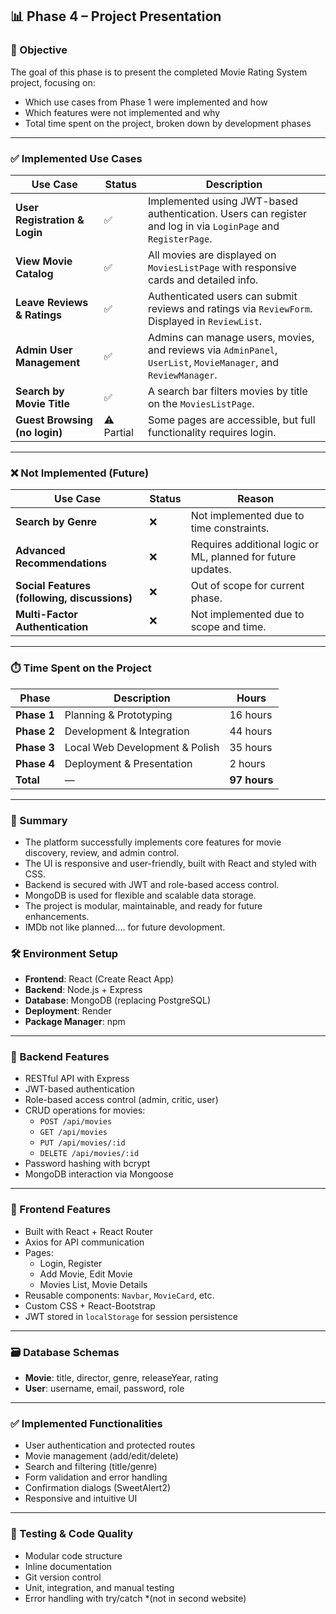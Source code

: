 ## 📊 Phase 4 – Project Presentation

### 🎯 Objective
The goal of this phase is to present the completed Movie Rating System project, focusing on:
- Which use cases from Phase 1 were implemented and how
- Which features were not implemented and why
- Total time spent on the project, broken down by development phases

---

### ✅ Implemented Use Cases

| Use Case | Status | Description |
|----------|--------|-------------|
| **User Registration & Login** | ✅ | Implemented using JWT-based authentication. Users can register and log in via `LoginPage` and `RegisterPage`. |
| **View Movie Catalog** | ✅ | All movies are displayed on `MoviesListPage` with responsive cards and detailed info. |
| **Leave Reviews & Ratings** | ✅ | Authenticated users can submit reviews and ratings via `ReviewForm`. Displayed in `ReviewList`. |
| **Admin User Management** | ✅ | Admins can manage users, movies, and reviews via `AdminPanel`, `UserList`, `MovieManager`, and `ReviewManager`. |
| **Search by Movie Title** | ✅ | A search bar filters movies by title on the `MoviesListPage`. |
| **Guest Browsing (no login)** | ⚠️ Partial | Some pages are accessible, but full functionality requires login. |

---

### ❌ Not Implemented (Future)

| Use Case | Status | Reason |
|----------|--------|--------|
| **Search by Genre** | ❌ | Not implemented due to time constraints. |
| **Advanced Recommendations** | ❌ | Requires additional logic or ML, planned for future updates. |
| **Social Features (following, discussions)** | ❌ | Out of scope for current phase. |
| **Multi-Factor Authentication** | ❌ | Not implemented due to scope and time. |

---

### ⏱️ Time Spent on the Project

| Phase | Description | Hours |
|-------|-------------|-------|
| **Phase 1** | Planning & Prototyping | 16 hours |
| **Phase 2** | Development & Integration | 44 hours |
| **Phase 3** | Local Web Development & Polish | 35 hours |
| **Phase 4** | Deployment & Presentation | 2 hours |
| **Total** | — | **97 hours** |

---

### 📌 Summary

- The platform successfully implements core features for movie discovery, review, and admin control.
- The UI is responsive and user-friendly, built with React and styled with CSS.
- Backend is secured with JWT and role-based access control.
- MongoDB is used for flexible and scalable data storage.
- The project is modular, maintainable, and ready for future enhancements.
- IMDb not like planned.... for future devolopment. 



### 🛠️ Environment Setup
- **Frontend**: React (Create React App)
- **Backend**: Node.js + Express
- **Database**: MongoDB (replacing PostgreSQL)
- **Deployment**: Render
- **Package Manager**: npm

---

### 🔧 Backend Features
- RESTful API with Express
- JWT-based authentication
- Role-based access control (admin, critic, user)
- CRUD operations for movies:
  - `POST /api/movies`
  - `GET /api/movies`
  - `PUT /api/movies/:id`
  - `DELETE /api/movies/:id`
- Password hashing with bcrypt
- MongoDB interaction via Mongoose

---

### 🎨 Frontend Features
- Built with React + React Router
- Axios for API communication
- Pages:
  - Login, Register
  - Add Movie, Edit Movie
  - Movies List, Movie Details
- Reusable components: `Navbar`, `MovieCard`, etc.
- Custom CSS + React-Bootstrap
- JWT stored in `localStorage` for session persistence

---

### 🗃️ Database Schemas
- **Movie**: title, director, genre, releaseYear, rating
- **User**: username, email, password, role

---

### ✅ Implemented Functionalities
- User authentication and protected routes
- Movie management (add/edit/delete)
- Search and filtering (title/genre)
- Form validation and error handling
- Confirmation dialogs (SweetAlert2)
- Responsive and intuitive UI

---

### 🧪 Testing & Code Quality
- Modular code structure
- Inline documentation
- Git version control
- Unit, integration, and manual testing
- Error handling with try/catch *(not in second website)
